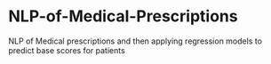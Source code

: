 # NLP-of-Medical-Prescriptions
NLP of Medical prescriptions and then applying regression models to predict base scores for patients
